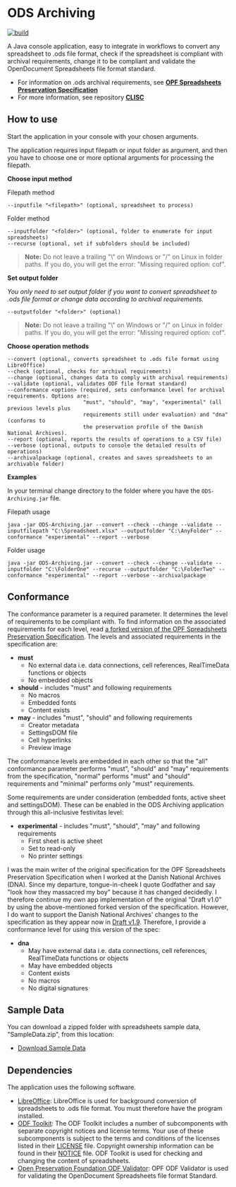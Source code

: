 # ODS Archiving

[![build](https://github.com/Asbjoedt/ODS-Archiving/actions/workflows/maven.yml/badge.svg)](https://github.com/Asbjoedt/ODS-Archiving/actions/workflows/maven.yml
)

A Java console application, easy to integrate in workflows to convert any spreadsheet to .ods file format, check if the spreadsheet is compliant with archival requirements, change it to be compliant and validate the OpenDocument Spreadsheets file format standard.

* For information on .ods archival requirements, see **[OPF Spreadsheets Preservation Specification](https://github.com/opf-labs/Spreadsheets-Preservation-Specification/blob/main/v1.0/Specification.md#41-opendocument-spreadsheets)**
* For more information, see repository **[CLISC](https://github.com/Asbjoedt/CLISC)**

## How to use

Start the application in your console with your chosen arguments.

The application requires input filepath or input folder as argument, and then you have to choose one or more optional arguments for processing the filepath.

**Choose input method**

Filepath method
```
--inputfile "<filepath>" (optional, spreadsheet to process)
```
Folder method
```
--inputfolder "<folder>" (optional, folder to enumerate for input spreadsheets)
--recurse (optional, set if subfolders should be included)
```
> **Note:** Do not leave a trailing "\\" on Windows or "/" on Linux in folder paths. If you do, you will get the error: "Missing required option: cof".

**Set output folder**

*You only need to set output folder if you want to convert spreadsheet to .ods file format or change data according to archival requirements.*

```
--outputfolder "<folder>" (optional)
```
> **Note:** Do not leave a trailing "\\" on Windows or "/" on Linux in folder paths. If you do, you will get the error: "Missing required option: cof".

**Choose operation methods**

```
--convert (optional, converts spreadsheet to .ods file format using LibreOffice)
--check (optional, checks for archival requirements)
--change (optional, changes data to comply with archival requirements)
--validate (optional, validates ODF file format standard)
--conformance <option> (required, sets conformance level for archival requirements. Options are: 
                        "must", "should", "may", "experimental" (all previous levels plus 
                        requirements still under evaluation) and "dna" (conforms to 
                        the preservation profile of the Danish National Archives).
--report (optional, reports the results of operations to a CSV file)
--verbose (optional, outputs to console the detailed results of operations)
--archivalpackage (optional, creates and saves spreadsheets to an archivable folder)
```
**Examples**

In your terminal change directory to the folder where you have the ```ODS-Archiving.jar``` file.

Filepath usage
```
java -jar ODS-Archiving.jar --convert --check --change --validate --inputfilepath "C:\Spreadsheet.xlsx" --outputfolder "C:\AnyFolder" --conformance "experimental" --report --verbose
```
Folder usage
```
java -jar ODS-Archiving.jar --convert --check --change --validate --inputfolder "C:\FolderOne" --recurse --outputfolder "C:\FolderTwo" --conformance "experimental" --report --verbose --archivalpackage
```

## Conformance

The conformance parameter is a required parameter. It determines the level of requirements to be compliant with. To find information on the associated requirements for each level, read [a forked version of the OPF Spreadsheets Preservation Specification](https://github.com/Asbjoedt/sheets-preservation-spec/blob/main/Draft%20v1.0/Specification.md#41-opendocument-spreadsheets). The levels and associated requirements in the specification are:
* **must**
  * No external data i.e. data connections, cell references, RealTimeData functions or objects
  * No embedded objects
* **should** - includes "must" and following requirements
  * No macros
  * Embedded fonts
  * Content exists
* **may** - includes "must", "should" and following requirements
  * Creator metadata
  * SettingsDOM file
  * Cell hyperlinks
  * Preview image

The conformance levels are embedded in each other so that the "all" conformance parameter performs "must", "should" and "may" requirements from the specification, "normal" performs "must" and "should" requirements and "minimal" performs only "must" requirements.

Some requirements are under consideration (embedded fonts, active sheet and settingsDOM). These can be enabled in the ODS Archiving application through this all-inclusive festivitas level:
* **experimental** - includes "must", "should", "may" and following requirements
  * First sheet is active sheet
  * Set to read-only
  * No printer settings

I was the main writer of the original specification for the OPF Spreadsheets Preservation Specification when I worked at the Danish National Archives (DNA). Since my departure, tongue-in-cheek I quote Godfather and say "look how they massacred my boy" because it has changed decidedly. I therefore continue my own app implementation of the original "Draft v1.0" by using the above-mentioned forked version of the specification. However, I do want to support the Danish National Archives' changes to the specification as they appear now in [Draft v1.9](https://github.com/openpreserve/sheets-preservation-spec/blob/main/Draft%20v1.0/Specification.md#1-introduction). Therefore, I provide a conformance level for using this version of the spec:
* **dna**
  * May have external data i.e. data connections, cell references, RealTimeData functions or objects
  * May have embedded objects
  * Content exists
  * No macros
  * No digital signatures

## Sample Data
You can download a zipped folder with spreadsheets sample data, "SampleData.zip", from this location:
* [Download Sample Data](https://github.com/Asbjoedt/CLISC/tree/master/Docs)

## Dependencies

The application uses the following software.
* [LibreOffice](https://www.libreoffice.org/): LibreOffice is used for background conversion of spreadsheets to .ods file format. You must therefore have the program installed.
* [ODF Toolkit](https://odftoolkit.org/): The ODF Toolkit includes a number of subcomponents with separate copyright notices and license terms. Your use of these subcomponents is subject to the terms and conditions of the licenses listed in their [LICENSE](https://github.com/tdf/odftoolkit/blob/master/LICENSE) file. Copyright ownership information can be found in their [NOTICE](https://github.com/tdf/odftoolkit/blob/master/NOTICE) file. ODF Toolkit is used for checking and changing the content of spreadsheets.
* [Open Preservation Foundation ODF Validator](https://github.com/openpreserve/odf-validator): OPF ODF Validator is used for validating the OpenDocument Spreadsheets file format Standard.
